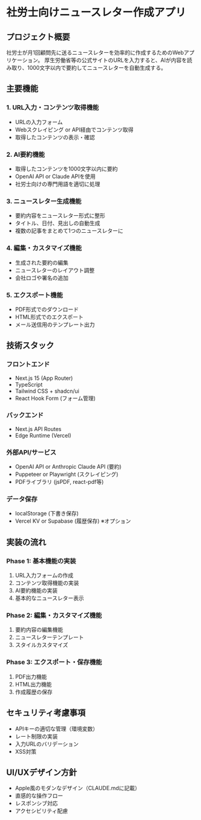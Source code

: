 # 社労士向けニュースレター作成アプリ

## プロジェクト概要
社労士が月1回顧問先に送るニュースレターを効率的に作成するためのWebアプリケーション。
厚生労働省等の公式サイトのURLを入力すると、AIが内容を読み取り、1000文字以内で要約してニュースレターを自動生成する。

## 主要機能

### 1. URL入力・コンテンツ取得機能
- URLの入力フォーム
- Webスクレイピング or API経由でコンテンツ取得
- 取得したコンテンツの表示・確認

### 2. AI要約機能
- 取得したコンテンツを1000文字以内に要約
- OpenAI API or Claude APIを使用
- 社労士向けの専門用語を適切に処理

### 3. ニュースレター生成機能
- 要約内容をニュースレター形式に整形
- タイトル、日付、見出しの自動生成
- 複数の記事をまとめて1つのニュースレターに

### 4. 編集・カスタマイズ機能
- 生成された要約の編集
- ニュースレターのレイアウト調整
- 会社ロゴや署名の追加

### 5. エクスポート機能
- PDF形式でのダウンロード
- HTML形式でのエクスポート
- メール送信用のテンプレート出力

## 技術スタック

### フロントエンド
- Next.js 15 (App Router)
- TypeScript
- Tailwind CSS + shadcn/ui
- React Hook Form (フォーム管理)

### バックエンド
- Next.js API Routes
- Edge Runtime (Vercel)

### 外部API/サービス
- OpenAI API or Anthropic Claude API (要約)
- Puppeteer or Playwright (スクレイピング)
- PDFライブラリ (jsPDF, react-pdf等)

### データ保存
- localStorage (下書き保存)
- Vercel KV or Supabase (履歴保存) ※オプション

## 実装の流れ

### Phase 1: 基本機能の実装
1. URL入力フォームの作成
2. コンテンツ取得機能の実装
3. AI要約機能の実装
4. 基本的なニュースレター表示

### Phase 2: 編集・カスタマイズ機能
1. 要約内容の編集機能
2. ニュースレターテンプレート
3. スタイルカスタマイズ

### Phase 3: エクスポート・保存機能
1. PDF出力機能
2. HTML出力機能
3. 作成履歴の保存

## セキュリティ考慮事項
- APIキーの適切な管理（環境変数）
- レート制限の実装
- 入力URLのバリデーション
- XSS対策

## UI/UXデザイン方針
- Apple風のモダンなデザイン（CLAUDE.mdに記載）
- 直感的な操作フロー
- レスポンシブ対応
- アクセシビリティ配慮